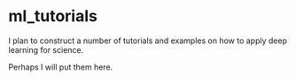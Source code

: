 # ml_tutorials

I plan to construct a number of tutorials and examples on how to apply deep learning for science.

Perhaps I will put them here. 
